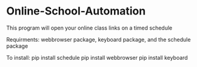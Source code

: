# Online-School-Automation
This program will open your online class links on a timed schedule

Requirments: webbrowser package, keyboard package, and the schedule package

To install: pip install schedule pip install webbrowser pip install keyboard
